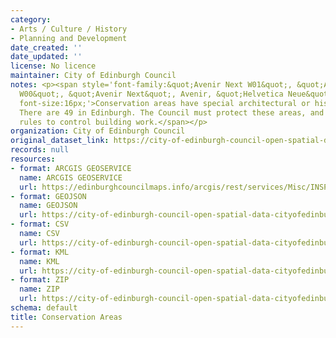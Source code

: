```yaml
---
category:
- Arts / Culture / History
- Planning and Development
date_created: ''
date_updated: ''
license: No licence
maintainer: City of Edinburgh Council
notes: <p><span style='font-family:&quot;Avenir Next W01&quot;, &quot;Avenir Next
  W00&quot;, &quot;Avenir Next&quot;, Avenir, &quot;Helvetica Neue&quot;, sans-serif;
  font-size:16px;'>Conservation areas have special architectural or historic interest.
  There are 49 in Edinburgh. The Council must protect these areas, and there are extra
  rules to control building work.</span></p>
organization: City of Edinburgh Council
original_dataset_link: https://city-of-edinburgh-council-open-spatial-data-cityofedinburgh.hub.arcgis.com/maps/cityofedinburgh::conservation-areas
records: null
resources:
- format: ARCGIS GEOSERVICE
  name: ARCGIS GEOSERVICE
  url: https://edinburghcouncilmaps.info/arcgis/rest/services/Misc/INSPIRE/MapServer/17
- format: GEOJSON
  name: GEOJSON
  url: https://city-of-edinburgh-council-open-spatial-data-cityofedinburgh.hub.arcgis.com/datasets/cityofedinburgh::conservation-areas.geojson?outSR=%7B%22latestWkid%22%3A27700%2C%22wkid%22%3A27700%7D
- format: CSV
  name: CSV
  url: https://city-of-edinburgh-council-open-spatial-data-cityofedinburgh.hub.arcgis.com/datasets/cityofedinburgh::conservation-areas.csv?outSR=%7B%22latestWkid%22%3A27700%2C%22wkid%22%3A27700%7D
- format: KML
  name: KML
  url: https://city-of-edinburgh-council-open-spatial-data-cityofedinburgh.hub.arcgis.com/datasets/cityofedinburgh::conservation-areas.kml?outSR=%7B%22latestWkid%22%3A27700%2C%22wkid%22%3A27700%7D
- format: ZIP
  name: ZIP
  url: https://city-of-edinburgh-council-open-spatial-data-cityofedinburgh.hub.arcgis.com/datasets/cityofedinburgh::conservation-areas.zip?outSR=%7B%22latestWkid%22%3A27700%2C%22wkid%22%3A27700%7D
schema: default
title: Conservation Areas
---
```

